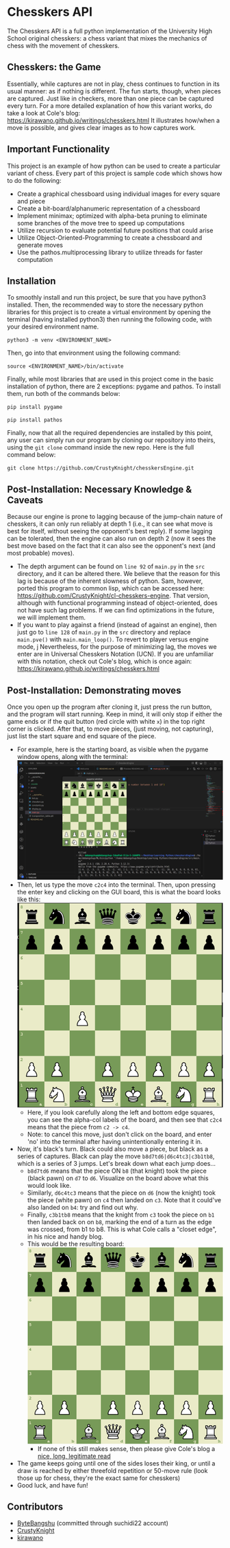 # Chesskers API
The Chesskers API is a full python implementation of the University High School original chesskers: a chess variant that mixes the mechanics of chess with the movement of chesskers. 

## Chesskers: the Game
Essentially, while captures are not in play, chess continues
to function in its usual manner: as if nothing is different. The fun starts, though,
when pieces are captured. Just like in checkers, more than one piece can be captured 
every turn. 
For a more detailed explanation of how this variant works, do take a look
at Cole's blog: https://kirawano.github.io/writings/chesskers.html 
It illustrates how/when a move is possible, and gives clear images as to how captures work. 

## Important Functionality
This project is an example of how python can be used to create a particular variant of 
chess. Every part of this project is sample code which shows how to do the following:
* Create a graphical chessboard using individual images for every square and piece
* Create a bit-board/alphanumeric representation of a chessboard 
* Implement minimax; optimized with alpha-beta pruning to eliminate some branches of the move tree to speed up computations 
* Utilize recursion to evaluate potential future positions that could arise
* Utilize Object-Oriented-Programming to create a chessboard and generate moves
* Use the pathos.multiprocessing library to utilize threads for faster computation

## Installation 
To smoothly install and run this project, be sure that you have python3 installed. Then, the recommended way to store the necessary python libraries for this project is to create a virtual environment by opening the terminal (having installed python3) then running the following code, with your desired environment name. 
```
python3 -m venv <ENVIRONMENT_NAME>
```
Then, go into that environment using the following command: 
```
source <ENVIRONMENT_NAME>/bin/activate
```
Finally, while most libraries that are used in this project come in the basic installation of python, there are 2 exceptions: pygame and pathos. To install them, run both of the commands below: 
```
pip install pygame
```
```
pip install pathos
```
Finally, now that all the required dependencies are installed by this point, any user can simply run our program by cloning our repository into theirs, using the `git clone` command inside the new repo. Here is the full command below: 
```
git clone https://github.com/CrustyKnight/chesskersEngine.git
```

## Post-Installation: Necessary Knowledge & Caveats
Because our engine is prone to lagging because of the jump-chain nature of chesskers, it can only run reliably at depth 1 (i.e., it can see what move is best for itself, without seeing the opponent's best reply). If some lagging can be tolerated, then the engine can also run on depth 2 (now it sees the best move based on the fact that it can also see the opponent's next (and most probable) moves). 
* The depth argument can be found on `line 92` of `main.py` in the `src` directory, and it can be altered there. 
We believe that the reason for this lag is because of the inherent slowness of python. Sam, however, ported this program to common lisp, which can be accessed here: https://github.com/CrustyKnight/cl-chesskers-engine. That version, although with functional programming instead of object-oriented, does not have such lag problems. If we can find optimizations in the future, we will implement them. 
* If you want to play against a friend (instead of against an engine), then just go to `line 128` of `main.py` in the `src` directory and replace `main.pve()` with `main.main_loop()`. To revert to player versus engine mode, j
Nevertheless, for the purpose of minimizing lag, the moves we enter are in Universal Chesskers Notation (UCN). If you are unfamiliar with this notation, check out Cole's blog, which is once again: https://kirawano.github.io/writings/chesskers.html 

## Post-Installation: Demonstrating moves
Once you open up the program after cloning it, just press the run button, and the program will start running. Keep in mind, it will only stop if either the game ends or if the quit button (red circle with white `x`) in the top right corner is clicked. After that, to move pieces, (just moving, not capturing), just list the start square and end square of the piece. 
* For example, here is the starting board, as visible when the pygame window opens, along with the terminal: ![alt text](image.png)
* Then, let us type the move `c2c4` into the terminal. Then, upon pressing the enter key and clicking on the GUI board, this is what the board looks like this: ![alt text](image-1.png)
    * Here, if you look carefully along the left and bottom edge squares, you can see the alpha-col labels of the board, and then see that `c2c4` means that the piece from `c2 -> c4`. 
    * Note: to cancel this move, just don't click on the board, and enter 'no' into the terminal after having unintentionally entering it in. 
* Now, it's black's turn. Black could also move a piece, but black as a series of captures. Black can play the move `b8d7td6|d6c4tc3|c3b1tb8`, which is a series of 3 jumps. Let's break down what each jump does...
    * `b8d7td6` means that the piece ON `b8` (that knight) took the piece (black pawn) on `d7` to `d6`. Visualize on the board above what this would look like. 
    * Similarly, `d6c4tc3` means that the piece on `d6` (now the knight) took the piece (white pawn) on `c4` then landed on `c3`. Note that it could've also landed on `b4`: try and find out why. 
    * Finally, `c3b1tb8` means that the knight from `c3` took the piece on `b1` then landed back on on `b8`, marking the end of a turn as the edge was crossed, from b1 to b8. This is what Cole calls a "closet edge", in his nice and handy blog. 
    * This would be the resulting board: ![alt text](image-2.png)
        * If none of this still makes sense, then please give Cole's blog a [nice, long, legitimate read](https://kirawano.github.io/writings/chesskers.html)
* The game keeps going until one of the sides loses their king, or until a draw is reached by either threefold repetition or 50-move rule (look those up for chess, they're the exact same for chesskers)
* Good luck, and have fun!

## Contributors
- [ByteBangshu](https://github.com/ByteBangshu) (committed through suchidi22 account)
- [CrustyKnight](https://github.com/CrustyKnight)
- [kirawano](https://kirawano.github.io)


